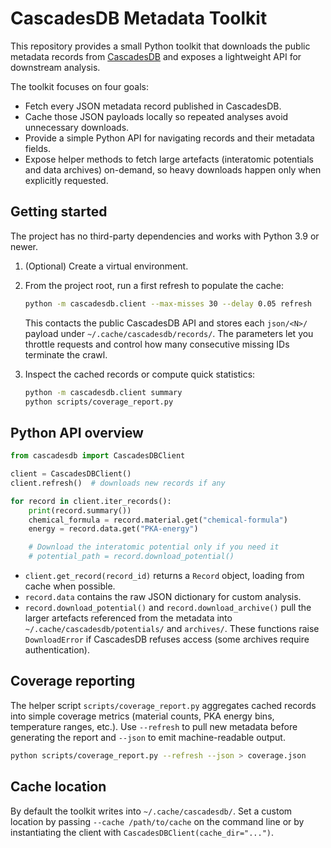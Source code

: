 # CascadesDB Metadata Toolkit

This repository provides a small Python toolkit that downloads the public metadata
records from [CascadesDB](https://cascadesdb.iaea.org/) and exposes a lightweight API
for downstream analysis.

The toolkit focuses on four goals:

- Fetch every JSON metadata record published in CascadesDB.
- Cache those JSON payloads locally so repeated analyses avoid unnecessary downloads.
- Provide a simple Python API for navigating records and their metadata fields.
- Expose helper methods to fetch large artefacts (interatomic potentials and data archives)
  on-demand, so heavy downloads happen only when explicitly requested.

## Getting started

The project has no third-party dependencies and works with Python 3.9 or newer.

1. (Optional) Create a virtual environment.
2. From the project root, run a first refresh to populate the cache:

   ```bash
   python -m cascadesdb.client --max-misses 30 --delay 0.05 refresh
   ```

   This contacts the public CascadesDB API and stores each `json/<N>/` payload under
   `~/.cache/cascadesdb/records/`. The parameters let you throttle requests and control
   how many consecutive missing IDs terminate the crawl.

3. Inspect the cached records or compute quick statistics:

   ```bash
   python -m cascadesdb.client summary
   python scripts/coverage_report.py
   ```

## Python API overview

```python
from cascadesdb import CascadesDBClient

client = CascadesDBClient()
client.refresh()  # downloads new records if any

for record in client.iter_records():
    print(record.summary())
    chemical_formula = record.material.get("chemical-formula")
    energy = record.data.get("PKA-energy")

    # Download the interatomic potential only if you need it
    # potential_path = record.download_potential()
```

- `client.get_record(record_id)` returns a `Record` object, loading from cache when possible.
- `record.data` contains the raw JSON dictionary for custom analysis.
- `record.download_potential()` and `record.download_archive()` pull the larger artefacts
  referenced from the metadata into `~/.cache/cascadesdb/potentials/` and `archives/`.
  These functions raise `DownloadError` if CascadesDB refuses access (some archives require
  authentication).

## Coverage reporting

The helper script `scripts/coverage_report.py` aggregates cached records into
simple coverage metrics (material counts, PKA energy bins, temperature ranges, etc.).
Use `--refresh` to pull new metadata before generating the report and `--json`
to emit machine-readable output.

```bash
python scripts/coverage_report.py --refresh --json > coverage.json
```

## Cache location

By default the toolkit writes into `~/.cache/cascadesdb/`. Set a custom location
by passing `--cache /path/to/cache` on the command line or by instantiating the
client with `CascadesDBClient(cache_dir="...")`.
